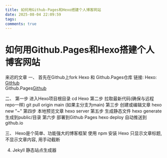 ```yaml
---
title: 如何用Github-Pages和Hexo搭建个人博客网站
date: 2025-08-04 22:09:59
tags:
comments: true
---
```


<!-- more -->   
# 如何用Github.Pages和Hexo搭建个人博客网站

<!-- more --> 
来迟的文章
 一、
   首先在Github上fork Hexo 和 Github.Pages仓库
   链接:   Hexo: [GitHub](https://github.com/hexojs/hexo)   
          Github.Pages[Github](https://github.com/academicpages/academicpages.github.io)


 二、
   第一步 进入Hexo项目根目录     cd Hexo
   第二步 拉取最新代码(确保与远程repo一样)   git pull origin main (如果主分支为main)
   第三步 创建或编辑文章                    hexo new "~"
   第四步 本地预览文章                      hexo server
   第五步 生成静态文件                      hexo generate    生成到public/目录
   第六步 部署到Github Pages                hexo deploy       自动推送到github.io



 三、
   Hexo是个简单、功能强大的博客框架
   使用 npm 安装 Hexo
   只显示文章标题, 不显示文章内容, 用<!-- more -->手动截断
   


4. Jekyll 静态站点生成器